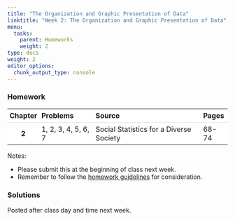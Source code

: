 ```yaml
---
title: "The Organization and Graphic Presentation of Data"
linktitle: "Week 2: The Organization and Graphic Presentation of Data"
menu:
  tasks:
    parent: Homeworks
    weight: 2
type: docs
weight: 2
editor_options: 
  chunk_output_type: console
---
```

<script src="/rmarkdown-libs/kePrint/kePrint.js"></script>
<link href="/rmarkdown-libs/lightable/lightable.css" rel="stylesheet" />
<script src="/rmarkdown-libs/kePrint/kePrint.js"></script>
<link href="/rmarkdown-libs/lightable/lightable.css" rel="stylesheet" />
<script src="/rmarkdown-libs/kePrint/kePrint.js"></script>
<link href="/rmarkdown-libs/lightable/lightable.css" rel="stylesheet" />
<script src="/rmarkdown-libs/kePrint/kePrint.js"></script>
<link href="/rmarkdown-libs/lightable/lightable.css" rel="stylesheet" />
<script src="/rmarkdown-libs/kePrint/kePrint.js"></script>
<link href="/rmarkdown-libs/lightable/lightable.css" rel="stylesheet" />
<script src="/rmarkdown-libs/kePrint/kePrint.js"></script>
<link href="/rmarkdown-libs/lightable/lightable.css" rel="stylesheet" />



<style>
span.boxed {
  border: 0px solid #FFFFFF;
  padding: 5px;
  color: #FFFFFF;
  background-color: #005b96;
  display: inline;
} 

table {
   margin-left: auto;
   margin-right: auto;
}

table thead th { border-bottom: 1px solid #ddd; 
}

th, td { padding: 5px; 
}

table > tbody > tr:hover > td, table > tbody > tr:hover > th {
  background-color: #ffffff;
}
</style>

### Homework


<center>
<table>
 <thead>
  <tr>
   <th style="text-align:center;background-color: #ffffff !important;vertical-align: middle !important;"> Chapter </th>
   <th style="text-align:left;background-color: #ffffff !important;vertical-align: middle !important;"> Problems </th>
   <th style="text-align:left;background-color: #ffffff !important;vertical-align: middle !important;"> Source </th>
   <th style="text-align:left;background-color: #ffffff !important;vertical-align: middle !important;"> Pages </th>
  </tr>
 </thead>
<tbody>
  <tr>
   <td style="text-align:center;font-weight: bold;background-color: #ffffff !important;vertical-align: middle !important;"> 2 </td>
   <td style="text-align:left;background-color: #ffffff !important;vertical-align: middle !important;"> 1, 2, 3, 4, 5, 6, 7 </td>
   <td style="text-align:left;background-color: #ffffff !important;vertical-align: middle !important;"> Social Statistics for a Diverse Society </td>
   <td style="text-align:left;background-color: #ffffff !important;vertical-align: middle !important;"> 68-74 </td>
  </tr>
</tbody>
</table>
</center>

Notes: 
- Please submit this at the beginning of class next week.
- Remember to follow the [homework guidelines](/tasks/#homeworks) for consideration.

<!--
to the Submission Portal on [ecampus](https://ecampus.wvu.edu/){target="_blank"} by 11:59 PM next Wednesday.<br>
-->


### Solutions

Posted after class day and time next week.

<!--
<details><summary>1</summary>
<p>

a. Race is a <span class="boxed">nominal</span>. variable; Since categories can be ordered, Class is an <span class="boxed">ordinal</span> variable; Trauma is an <span class="boxed">interval</span> variable.

b. Frequency table for Race:


<center>

<table class="table" style="width: auto !important; margin-left: auto; margin-right: auto;">
 <thead>
  <tr>
   <th style="text-align:left;"> Race </th>
   <th style="text-align:center;"> Frequency </th>
  </tr>
 </thead>
<tbody>
  <tr>
   <td style="text-align:left;"> White </td>
   <td style="text-align:center;"> 17 </td>
  </tr>
  <tr>
   <td style="text-align:left;"> Non-White </td>
   <td style="text-align:center;"> 13 </td>
  </tr>
  <tr>
   <td style="text-align:left;font-weight: bold;color: white !important;background-color: #559e83 !important;"> Total </td>
   <td style="text-align:center;font-weight: bold;color: white !important;background-color: #559e83 !important;"> 30 </td>
  </tr>
</tbody>
</table>

</center>

c. We have


<center>

<table class="table" style="width: auto !important; margin-left: auto; margin-right: auto;">
 <thead>
  <tr>
   <th style="text-align:left;"> Classification </th>
   <th style="text-align:center;"> Proportion </th>
  </tr>
 </thead>
<tbody>
  <tr>
   <td style="text-align:left;"> White </td>
   <td style="text-align:center;"> 17/30 = 0.57 </td>
  </tr>
  <tr>
   <td style="text-align:left;"> Non-White </td>
   <td style="text-align:center;"> 13/30 = 0.43 </td>
  </tr>
  <tr>
   <td style="text-align:left;font-weight: bold;color: white !important;background-color: #559e83 !important;"> Total </td>
   <td style="text-align:center;font-weight: bold;color: white !important;background-color: #559e83 !important;"> 30/30 = 1.00 </td>
  </tr>
</tbody>
</table>

</center>

</p>
</details>

<details><summary>2</summary>
<p>
Frequency and Percentage Distribution Table for Class:


<center>

<table class="table" style="width: auto !important; margin-left: auto; margin-right: auto;">
 <thead>
  <tr>
   <th style="text-align:left;"> Class </th>
   <th style="text-align:center;"> Frequency </th>
   <th style="text-align:center;"> Percent </th>
  </tr>
 </thead>
<tbody>
  <tr>
   <td style="text-align:left;"> Lower </td>
   <td style="text-align:center;"> 3 </td>
   <td style="text-align:center;"> 10 </td>
  </tr>
  <tr>
   <td style="text-align:left;"> Working </td>
   <td style="text-align:center;"> 15 </td>
   <td style="text-align:center;"> 50 </td>
  </tr>
  <tr>
   <td style="text-align:left;"> Middle </td>
   <td style="text-align:center;"> 11 </td>
   <td style="text-align:center;"> 36.7 </td>
  </tr>
  <tr>
   <td style="text-align:left;"> Upper </td>
   <td style="text-align:center;"> 1 </td>
   <td style="text-align:center;"> 3.3 </td>
  </tr>
  <tr>
   <td style="text-align:left;font-weight: bold;color: white !important;background-color: #559e83 !important;"> Total </td>
   <td style="text-align:center;font-weight: bold;color: white !important;background-color: #559e83 !important;"> 30 </td>
   <td style="text-align:center;font-weight: bold;color: white !important;background-color: #559e83 !important;"> 100 </td>
  </tr>
</tbody>
</table>

</center>

a. The smallest perceived class group is the <span class="boxed">upper class</span>, making up only 3.3% of the survey.

b. Together, the <span class="boxed">working</span> and <span class="boxed">middle class</span> make up 50% + 36.7% = 86.7% of the survey.
</p>
</details>


<details><summary>3</summary>
<p>

Frequency table for Traumas:


<center>

<table class="table" style="width: auto !important; margin-left: auto; margin-right: auto;">
 <thead>
  <tr>
   <th style="text-align:left;"> Number of Traumas </th>
   <th style="text-align:center;"> Frequency </th>
  </tr>
 </thead>
<tbody>
  <tr>
   <td style="text-align:left;"> 0 </td>
   <td style="text-align:center;"> 15 </td>
  </tr>
  <tr>
   <td style="text-align:left;"> 1 </td>
   <td style="text-align:center;"> 11 </td>
  </tr>
  <tr>
   <td style="text-align:left;"> 2 </td>
   <td style="text-align:center;"> 4 </td>
  </tr>
  <tr>
   <td style="text-align:left;font-weight: bold;color: white !important;background-color: #559e83 !important;"> Total </td>
   <td style="text-align:center;font-weight: bold;color: white !important;background-color: #559e83 !important;"> 30 </td>
  </tr>
</tbody>
</table>

</center>

a. Trauma is an <span class="boxed">interval- or ratio-level variable</span>, since it has a real zero point and a meaningful numeric scale. 

b. People in this survey are more likely to have experienced <span class="boxed">no traumas</span> last year (50% of the group). 

c. The proportion who experienced one or more traumas is calculated by first adding 36.7% and 13.3% equaling 50% and then divide that number by 100 to obtain the proportion, 0.50, or half the group. 

</p>
</details>

<details><summary>4</summary>
<p>
Unfortunately since other visualizations have not been introduced, pie charts are likely the best method approach to present these data. 

<img src="/tasks/02-tasks_files/figure-html/unnamed-chunk-10-1.png" width="672" />

</p>
</details>

<details><summary>5</summary>
<p>

<span class="boxed">Yes</span> because <span class="boxed">79.2% had “hardly any” confidence in the press</span>, compared to 19.3% of those who voted for Clinton.   

</p>
</details>

<details><summary>6</summary>
<p>



<center>

<table class="table" style="width: auto !important; margin-left: auto; margin-right: auto;">
 <thead>
  <tr>
   <th style="text-align:left;"> E-mail Hours Per Week </th>
   <th style="text-align:center;"> Frequency </th>
   <th style="text-align:center;"> Cumulative Frequency </th>
   <th style="text-align:center;"> Percent </th>
   <th style="text-align:center;"> Cumulative Percent </th>
  </tr>
 </thead>
<tbody>
  <tr>
   <td style="text-align:left;"> <span style=" NA    color: black !important;border-radius: 4px; padding-right: 4px; padding-left: 4px; background-color: NA !important;">0</span> </td>
   <td style="text-align:center;"> <span style=" NA    color: black !important;border-radius: 4px; padding-right: 4px; padding-left: 4px; background-color: NA !important;">19</span> </td>
   <td style="text-align:center;"> <span style=" NA    color: black !important;border-radius: 4px; padding-right: 4px; padding-left: 4px; background-color: NA !important;">19</span> </td>
   <td style="text-align:center;"> <span style=" NA    color: black !important;border-radius: 4px; padding-right: 4px; padding-left: 4px; background-color: NA !important;">19</span> </td>
   <td style="text-align:center;"> <span style=" NA    color: black !important;border-radius: 4px; padding-right: 4px; padding-left: 4px; background-color: NA !important;">19</span> </td>
  </tr>
  <tr>
   <td style="text-align:left;"> <span style=" NA    color: black !important;border-radius: 4px; padding-right: 4px; padding-left: 4px; background-color: NA !important;">1</span> </td>
   <td style="text-align:center;"> <span style=" NA    color: black !important;border-radius: 4px; padding-right: 4px; padding-left: 4px; background-color: NA !important;">20</span> </td>
   <td style="text-align:center;"> <span style=" NA    color: black !important;border-radius: 4px; padding-right: 4px; padding-left: 4px; background-color: NA !important;">39</span> </td>
   <td style="text-align:center;"> <span style=" NA    color: black !important;border-radius: 4px; padding-right: 4px; padding-left: 4px; background-color: NA !important;">20</span> </td>
   <td style="text-align:center;"> <span style=" NA    color: black !important;border-radius: 4px; padding-right: 4px; padding-left: 4px; background-color: NA !important;">39</span> </td>
  </tr>
  <tr>
   <td style="text-align:left;"> <span style=" NA    color: black !important;border-radius: 4px; padding-right: 4px; padding-left: 4px; background-color: NA !important;">2</span> </td>
   <td style="text-align:center;"> <span style=" NA    color: black !important;border-radius: 4px; padding-right: 4px; padding-left: 4px; background-color: NA !important;">13</span> </td>
   <td style="text-align:center;"> <span style=" NA    color: black !important;border-radius: 4px; padding-right: 4px; padding-left: 4px; background-color: NA !important;">52</span> </td>
   <td style="text-align:center;"> <span style=" NA    color: black !important;border-radius: 4px; padding-right: 4px; padding-left: 4px; background-color: NA !important;">13</span> </td>
   <td style="text-align:center;"> <span style=" NA    color: black !important;border-radius: 4px; padding-right: 4px; padding-left: 4px; background-color: NA !important;">52</span> </td>
  </tr>
  <tr>
   <td style="text-align:left;"> <span style=" NA    color: black !important;border-radius: 4px; padding-right: 4px; padding-left: 4px; background-color: NA !important;">3</span> </td>
   <td style="text-align:center;"> <span style=" NA    color: black !important;border-radius: 4px; padding-right: 4px; padding-left: 4px; background-color: NA !important;">5</span> </td>
   <td style="text-align:center;"> <span style=" NA    color: black !important;border-radius: 4px; padding-right: 4px; padding-left: 4px; background-color: NA !important;">57</span> </td>
   <td style="text-align:center;"> <span style=" NA    color: black !important;border-radius: 4px; padding-right: 4px; padding-left: 4px; background-color: NA !important;">5</span> </td>
   <td style="text-align:center;"> <span style=" NA    color: black !important;border-radius: 4px; padding-right: 4px; padding-left: 4px; background-color: NA !important;">57</span> </td>
  </tr>
  <tr>
   <td style="text-align:left;"> <span style=" NA    color: black !important;border-radius: 4px; padding-right: 4px; padding-left: 4px; background-color: NA !important;">4</span> </td>
   <td style="text-align:center;"> <span style=" NA    color: black !important;border-radius: 4px; padding-right: 4px; padding-left: 4px; background-color: NA !important;">2</span> </td>
   <td style="text-align:center;"> <span style=" NA    color: black !important;border-radius: 4px; padding-right: 4px; padding-left: 4px; background-color: NA !important;">59</span> </td>
   <td style="text-align:center;"> <span style=" NA    color: black !important;border-radius: 4px; padding-right: 4px; padding-left: 4px; background-color: NA !important;">2</span> </td>
   <td style="text-align:center;"> <span style=" NA    color: black !important;border-radius: 4px; padding-right: 4px; padding-left: 4px; background-color: NA !important;">59</span> </td>
  </tr>
  <tr>
   <td style="text-align:left;"> <span style=" NA    color: black !important;border-radius: 4px; padding-right: 4px; padding-left: 4px; background-color: NA !important;">5</span> </td>
   <td style="text-align:center;"> <span style=" NA    color: black !important;border-radius: 4px; padding-right: 4px; padding-left: 4px; background-color: NA !important;">6</span> </td>
   <td style="text-align:center;"> <span style=" NA    color: black !important;border-radius: 4px; padding-right: 4px; padding-left: 4px; background-color: NA !important;">65</span> </td>
   <td style="text-align:center;"> <span style=" NA    color: black !important;border-radius: 4px; padding-right: 4px; padding-left: 4px; background-color: NA !important;">6</span> </td>
   <td style="text-align:center;"> <span style=" NA    color: black !important;border-radius: 4px; padding-right: 4px; padding-left: 4px; background-color: NA !important;">65</span> </td>
  </tr>
  <tr>
   <td style="text-align:left;"> <span style=" NA    color: black !important;border-radius: 4px; padding-right: 4px; padding-left: 4px; background-color: NA !important;">6</span> </td>
   <td style="text-align:center;"> <span style=" NA    color: black !important;border-radius: 4px; padding-right: 4px; padding-left: 4px; background-color: NA !important;">5</span> </td>
   <td style="text-align:center;"> <span style=" NA    color: black !important;border-radius: 4px; padding-right: 4px; padding-left: 4px; background-color: NA !important;">70</span> </td>
   <td style="text-align:center;"> <span style=" NA    color: black !important;border-radius: 4px; padding-right: 4px; padding-left: 4px; background-color: NA !important;">5</span> </td>
   <td style="text-align:center;"> <span style=" NA    color: black !important;border-radius: 4px; padding-right: 4px; padding-left: 4px; background-color: NA !important;">70</span> </td>
  </tr>
  <tr>
   <td style="text-align:left;"> <span style=" NA    color: black !important;border-radius: 4px; padding-right: 4px; padding-left: 4px; background-color: NA !important;">7</span> </td>
   <td style="text-align:center;"> <span style=" NA    color: black !important;border-radius: 4px; padding-right: 4px; padding-left: 4px; background-color: NA !important;">2</span> </td>
   <td style="text-align:center;"> <span style=" NA    color: black !important;border-radius: 4px; padding-right: 4px; padding-left: 4px; background-color: NA !important;">72</span> </td>
   <td style="text-align:center;"> <span style=" NA    color: black !important;border-radius: 4px; padding-right: 4px; padding-left: 4px; background-color: NA !important;">2</span> </td>
   <td style="text-align:center;"> <span style=" NA    color: black !important;border-radius: 4px; padding-right: 4px; padding-left: 4px; background-color: NA !important;">72</span> </td>
  </tr>
  <tr>
   <td style="text-align:left;"> <span style=" NA    color: black !important;border-radius: 4px; padding-right: 4px; padding-left: 4px; background-color: NA !important;">8</span> </td>
   <td style="text-align:center;"> <span style=" NA    color: black !important;border-radius: 4px; padding-right: 4px; padding-left: 4px; background-color: NA !important;">3</span> </td>
   <td style="text-align:center;"> <span style=" NA    color: black !important;border-radius: 4px; padding-right: 4px; padding-left: 4px; background-color: NA !important;">75</span> </td>
   <td style="text-align:center;"> <span style=" NA    color: black !important;border-radius: 4px; padding-right: 4px; padding-left: 4px; background-color: NA !important;">3</span> </td>
   <td style="text-align:center;"> <span style=" NA    color: black !important;border-radius: 4px; padding-right: 4px; padding-left: 4px; background-color: NA !important;">75</span> </td>
  </tr>
  <tr>
   <td style="text-align:left;"> <span style=" NA    color: black !important;border-radius: 4px; padding-right: 4px; padding-left: 4px; background-color: NA !important;">9</span> </td>
   <td style="text-align:center;"> <span style=" NA    color: black !important;border-radius: 4px; padding-right: 4px; padding-left: 4px; background-color: NA !important;">1</span> </td>
   <td style="text-align:center;"> <span style=" NA    color: black !important;border-radius: 4px; padding-right: 4px; padding-left: 4px; background-color: NA !important;">76</span> </td>
   <td style="text-align:center;"> <span style=" NA    color: black !important;border-radius: 4px; padding-right: 4px; padding-left: 4px; background-color: NA !important;">1</span> </td>
   <td style="text-align:center;"> <span style=" NA    color: black !important;border-radius: 4px; padding-right: 4px; padding-left: 4px; background-color: NA !important;">76</span> </td>
  </tr>
  <tr>
   <td style="text-align:left;"> <span style=" NA    color: black !important;border-radius: 4px; padding-right: 4px; padding-left: 4px; background-color: NA !important;">10 or more</span> </td>
   <td style="text-align:center;"> <span style=" NA    color: black !important;border-radius: 4px; padding-right: 4px; padding-left: 4px; background-color: NA !important;">23</span> </td>
   <td style="text-align:center;"> <span style=" font-weight: bold;    color: white !important;border-radius: 4px; padding-right: 4px; padding-left: 4px; background-color: #2e4045 !important;">99</span> </td>
   <td style="text-align:center;"> <span style=" NA    color: black !important;border-radius: 4px; padding-right: 4px; padding-left: 4px; background-color: NA !important;">23</span> </td>
   <td style="text-align:center;"> <span style=" font-weight: bold;    color: white !important;border-radius: 4px; padding-right: 4px; padding-left: 4px; background-color: #2e4045 !important;">99</span> </td>
  </tr>
  <tr>
   <td style="text-align:left;color: white !important;background-color: #559e83 !important;"> <span style=" NA    color: black !important;border-radius: 4px; padding-right: 4px; padding-left: 4px; background-color: NA !important;">Total</span> </td>
   <td style="text-align:center;color: white !important;background-color: #559e83 !important;"> <span style=" font-weight: bold;    color: white !important;border-radius: 4px; padding-right: 4px; padding-left: 4px; background-color: #2e4045 !important;">99</span> </td>
   <td style="text-align:center;color: white !important;background-color: #559e83 !important;"> <span style=" NA    color: black !important;border-radius: 4px; padding-right: 4px; padding-left: 4px; background-color: NA !important;"></span> </td>
   <td style="text-align:center;color: white !important;background-color: #559e83 !important;"> <span style=" font-weight: bold;    color: white !important;border-radius: 4px; padding-right: 4px; padding-left: 4px; background-color: #2e4045 !important;">99</span> </td>
   <td style="text-align:center;color: white !important;background-color: #559e83 !important;"> <span style=" NA    color: black !important;border-radius: 4px; padding-right: 4px; padding-left: 4px; background-color: NA !important;"></span> </td>
  </tr>
</tbody>
</table>

</center>

</p>
</details>

<details><summary>7</summary>
<p>

According to this time series chart, rates of voting have consistently varied by race and Hispanic origin. The group with the largest increase in voting rates is Blacks, from 53% in 1996 to 66.6% in 2012. However, in 2016, the voting rates for Blacks declined to 59.6%--the lowest it has been since the 2000 election when it was 56.9%. Hispanic voting rates have, for the most part, remained stable, although with some fluctuation most notably from the 1992 election (51.6%) to the 1996 election (44%). As noted in the exercise, in the 2012 presidential election, Blacks had the highest voting rates for all groups, followed by non-Hispanic Whites, non-Hispanic other races, and Hispanics. White voting rates increased by 1.2% from 2012 to 2016. The highest voting rate for Whites was in 1992 (70.2%), 1992 for Hispanics (51.6%), 2012 for Blacks (66.6%), and 1992 for non-Hispanic other races (54%). 

</p>
</details>
-->
